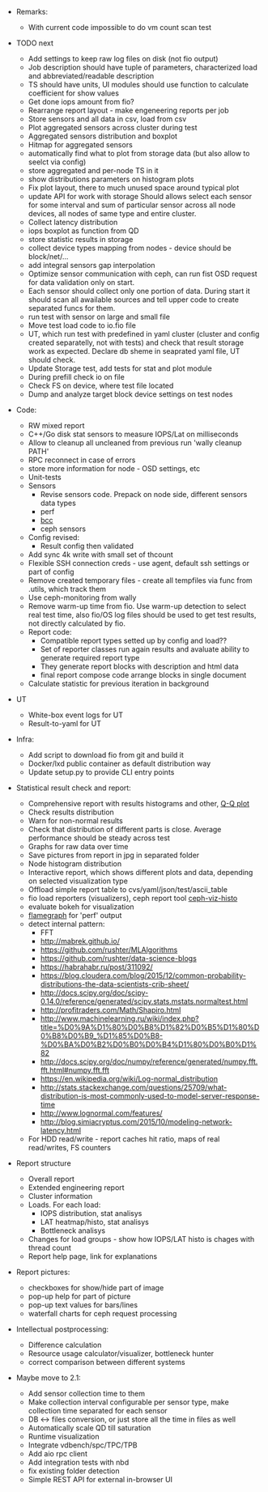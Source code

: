 * Remarks:
    * With current code impossible to do vm count scan test

* TODO next
    * Add settings to keep raw log files on disk (not fio output)
    * Job description should have tuple of parameters, characterized load and abbreviated/readable description
    * TS should have units, UI modules should use function to calculate coefficient for show values
    * Get done iops amount from fio?
    * Rearrange report layout - make engeneering reports per job
    * Store sensors and all data in csv, load from csv
    * Plot aggregated sensors across cluster during test
    * Aggregated sensors distribution and boxplot
    * Hitmap for aggregated sensors
    * automatically find what to plot from storage data (but also allow to seelct via config)
    * store aggregated and per-node TS in it
    * show distributions parameters on histogram plots
    * Fix plot layout, there to much unused space around typical plot
    * update API for work with storage Should allows select each sensor for some interval and sum of particular sensor
      across all node devices, all nodes of same type and entire cluster.
    * Collect latency distribution
    * iops boxplot as function from QD
    * store statistic results in storage
    * collect device types mapping from nodes - device should be block/net/...
    * add integral sensors gap interpolation
    * Optimize sensor communication with ceph, can run fist OSD request for
      data validation only on start.
    * Each sensor should collect only one portion of data. During
      start it should scan all awailable sources and tell upper code to create separated funcs for them.
    * run test with sensor on large and small file
    * Move test load code to io.fio file
    * UT, which run test with predefined in yaml cluster (cluster and config created separatelly, not with tests)
      and check that result storage work as expected. Declare db sheme in seaprated yaml file, UT should check.
    * Update Storage test, add tests for stat and plot module
    * During prefill check io on file
    * Check FS on device, where test file located
    * Dump and analyze target block device settings on test nodes

* Code:
    * RW mixed report
    * C++/Go disk stat sensors to measure IOPS/Lat on milliseconds
    * Allow to cleanup all uncleaned from previous run 'wally cleanup PATH'
    * RPC reconnect in case of errors
    * store more information for node - OSD settings, etc
    * Unit-tests
    * Sensors
        - Revise sensors code. Prepack on node side, different sensors data types
        - perf
        - [bcc](https://github.com/iovisor/bcc)
        - ceph sensors
    * Config revised:
        * Result config then validated
    * Add sync 4k write with small set of thcount
    * Flexible SSH connection creds - use agent, default ssh settings or part of config
    * Remove created temporary files - create all tempfiles via func from .utils, which track them
    * Use ceph-monitoring from wally
    * Remove warm-up time from fio. Use warm-up detection to select real test time,
      also fio/OS log files should be used to get test results, not directly
      calculated by fio.
    * Report code:
        - Compatible report types setted up by config and load??
        - Set of reporter classes run again results and avaluate ability to generate required report type
        - They generate report blocks with description and html data
        - final report compose code arrange blocks in single document
    * Calculate statistic for previous iteration in background
        
* UT
    * White-box event logs for UT
    * Result-to-yaml for UT

* Infra:
    * Add script to download fio from git and build it
    * Docker/lxd public container as default distribution way
    * Update setup.py to provide CLI entry points

* Statistical result check and report:
    * Comprehensive report with results histograms and other, [Q-Q plot](https://en.wikipedia.org/wiki/Q%E2%80%93Q_plot)
    * Check results distribution
    * Warn for non-normal results
    * Check that distribution of different parts is close. Average
      performance should be steady across test
    * Graphs for raw data over time
    * Save pictures from report in jpg in separated folder
    * Node histogram distribution
    * Interactive report, which shows different plots and data,
      depending on selected visualization type
    * Offload simple report table to cvs/yaml/json/test/ascii_table
    * fio load reporters (visualizers), ceph report tool
        [ceph-viz-histo](https://github.com/cronburg/ceph-viz/tree/master/histogram)
    * evaluate bokeh for visualization
    * [flamegraph](https://www.youtube.com/watch?v=nZfNehCzGdw) for 'perf' output
    * detect internal pattern:
        - FFT
        - http://mabrek.github.io/
        - https://github.com/rushter/MLAlgorithms
        - https://github.com/rushter/data-science-blogs
        - https://habrahabr.ru/post/311092/
        - https://blog.cloudera.com/blog/2015/12/common-probability-distributions-the-data-scientists-crib-sheet/
        - http://docs.scipy.org/doc/scipy-0.14.0/reference/generated/scipy.stats.mstats.normaltest.html
        - http://profitraders.com/Math/Shapiro.html
        - http://www.machinelearning.ru/wiki/index.php?title=%D0%9A%D1%80%D0%B8%D1%82%D0%B5%D1%80%D0%B8%D0%B9_%D1%85%D0%B8-%D0%BA%D0%B2%D0%B0%D0%B4%D1%80%D0%B0%D1%82
        - http://docs.scipy.org/doc/numpy/reference/generated/numpy.fft.fft.html#numpy.fft.fft
        - https://en.wikipedia.org/wiki/Log-normal_distribution
        - http://stats.stackexchange.com/questions/25709/what-distribution-is-most-commonly-used-to-model-server-response-time
        - http://www.lognormal.com/features/
        - http://blog.simiacryptus.com/2015/10/modeling-network-latency.html
    * For HDD read/write - report caches hit ratio, maps of real read/writes, FS counters

* Report structure
    * Overall report
    * Extended engineering report
    * Cluster information
    * Loads. For each load:
        - IOPS distribution, stat analisys
        - LAT heatmap/histo, stat analisys
        - Bottleneck analisys
    * Changes for load groups - show how IOPS/LAT histo is chages with thread count
    * Report help page, link for explanations

* Report pictures:
    * checkboxes for show/hide part of image
    * pop-up help for part of picture
    * pop-up text values for bars/lines
    * waterfall charts for ceph request processing

* Intellectual postprocessing:
    * Difference calculation
    * Resource usage calculator/visualizer, bottleneck hunter
    * correct comparison between different systems

* Maybe move to 2.1:
    * Add sensor collection time to them
    * Make collection interval configurable per sensor type, make collection time separated for each sensor
    * DB <-> files conversion, or just store all the time in files as well
    * Automatically scale QD till saturation
    * Runtime visualization
    * Integrate vdbench/spc/TPC/TPB
    * Add aio rpc client
    * Add integration tests with nbd
    * fix existing folder detection
    * Simple REST API for external in-browser UI